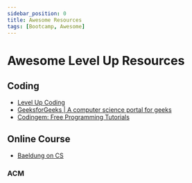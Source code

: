 ```yaml
---
sidebar_position: 0
title: Awesome Resources
tags: [Bootcamp, Awesome]
---
```


Awesome Level Up Resources
==========================

Coding
------

-   [Level Up Coding](https://levelup.gitconnected.com/)
-   [GeeksforGeeks | A computer science portal for geeks](https://www.geeksforgeeks.org/)
-   [Codingem: Free Programming Tutorials](https://www.codingem.com/)


Online Course
-------------

-   [Baeldung on CS](https://www.baeldung.com/cs/)

### ACM ###
